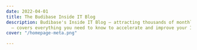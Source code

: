 ```yaml
---
date: 2022-04-01
title: The Budibase Inside IT Blog
description: Budibase's Inside IT Blog – attracting thousands of monthly IT professionals
  – covers everything you need to know to accelerate and improve your IT team.
cover: "/homepage-meta.png"

---
```

